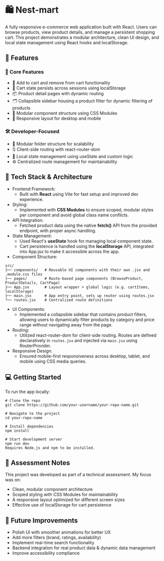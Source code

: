# 🛍️ Nest-mart

A fully responsive e-commerce web application built with React. Users can browse products, view product details, and manage a persistent shopping cart. This project demonstrates a modular architecture, clean UI design, and local state management using React hooks and localStorage.

## 🚀 Features

### 🧭 Core Features
- 🛒 Add to cart and remove from cart functionality
- 💾 Cart state persists across sessions using localStorage
- 📦 Product detail pages with dynamic routing
- 🗂️ Collapsible sidebar housing a product filter for dynamic filtering of products
- 🧱 Modular component structure using CSS Modules
- 🔄 Responsive layout for desktop and mobile

### 🛠 Developer-Focused
- 📁 Modular folder structure for scalability
- 🔃 Client-side routing with react-router-dom
- 🔧 Local state management using useState and custom logic
- ⚙️ Centralized route management for maintainability

## 🧰 Tech Stack & Architecture
- Frontend Framework:
   - Built with **React** using Vite for fast setup and improved dev experience.
- Styling:
  - Implemented with **CSS Modules** to ensure scoped, modular styles per component and avoid global class name conflicts.
- API Integration:
  - Fetched product data using the native **fetch()** API from the provided endpoint, with proper async handling.
- State Management:
  - Used React's **useState** hook for managing local component state.
  - Cart persistence is handled using the **localStorage** API, integrated into App.jsx to make it accessible across the app.
- Component Structure:
```
src/
├── components/   # Reusable UI components with their own .jsx and .module.css files
├── pages/        # Route-based page components (BrowseProduct, ProductDetails, CartPage)
├── App.jsx       # Layout wrapper + global logic (e.g. cartItems, localStorage)
├── main.jsx      # App entry point, sets up router using routes.jsx
└── routes.jsx    # Centralized route definitions
```
- UI Components:
  - Implemented a collapsible sidebar that contains product filters, allowing users to dynamically filter products by category and price range without navigating away from the page.
- Routing:
  - Utilized react-router-dom for client-side routing. Routes are defined declaratively in `routes.jsx` and injected via `main.jsx` using RouterProvider.
- Responsive Design:
  - Ensured mobile-first responsiveness across desktop, tablet, and mobile using CSS media queries.
 
## 💻 Getting Started

To run the app locally:
```
# Clone the repo
git clone https://github.com/your-username/your-repo-name.git

# Navigate to the project
cd your-repo-name

# Install dependencies
npm install

# Start development server
npm run dev
Requires Node.js and npm to be installed.
```

## 🧪 Assessment Notes

This project was developed as part of a technical assessment. My focus was on:
- Clean, modular component architecture
- Scoped styling with CSS Modules for maintainability
- A responsive layout optimized for different screen sizes
- Effective use of localStorage for cart persistence


## 🔮 Future Improvements

- Polish UI with smoother animations for better UX
- Add more filters (brand, ratings, availability)
- Implement real-time search functionality
- Backend integration for real product data & dynamic data management
- Improve accessibility compliance

  

